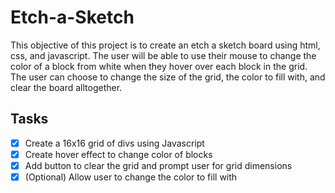 # Etch-a-Sketch
This objective of this project is to create an etch a sketch board using html, css, and javascript. The user will be able to use their mouse to change the color of a block from white when they hover over each block in the grid. The user can choose to change the size of the grid, the color to fill with, and clear the board alltogether.

## Tasks
- [x] Create a 16x16 grid of divs using Javascript
- [x] Create hover effect to change color of blocks
- [x] Add button to clear the grid and prompt user for grid dimensions
- [x] \(Optional) Allow user to change the color to fill with